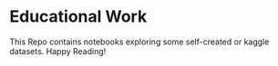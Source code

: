 # Educational Work

This Repo contains notebooks exploring some self-created or kaggle datasets. Happy Reading!
